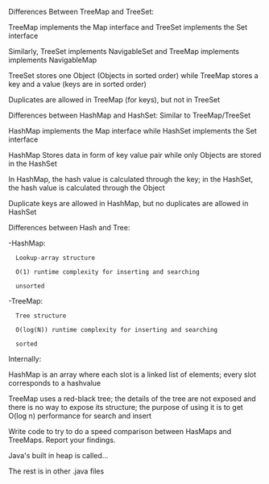 Differences Between TreeMap and TreeSet:

  TreeMap implements the Map interface and TreeSet implements the Set interface
  
  Similarly, TreeSet implements NavigableSet and TreeMap implements implements NavigableMap

  TreeSet stores one Object (Objects in sorted order) while TreeMap stores a key and a value (keys are in sorted order)
  
  Duplicates are allowed in TreeMap (for keys), but not in TreeSet
  
  
Differences between HashMap and HashSet: Similar to TreeMap/TreeSet

  HashMap implements the Map interface while HashSet implements the Set interface
  
  HashMap Stores data in form of  key value pair while only Objects are stored in the HashSet
  
  In HashMap, the hash value is calculated through the key; in the HashSet, the hash value is calculated through the Object
  
  Duplicate keys are allowed in HashMap, but no duplicates are allowed in HashSet
  
  
  
Differences between Hash and Tree:

  -HashMap:
  
      Lookup-array structure
      
      O(1) runtime complexity for inserting and searching
      
      unsorted
      
  -TreeMap:
  
      Tree structure
      
      O(log(N)) runtime complexity for inserting and searching
      
      sorted
      

Internally:

  HashMap is an array where each slot is a linked list of elements; every slot corresponds to a hashvalue
  
  TreeMap uses a red-black tree; the details of the tree are not exposed and there is no way to expose its structure;
      the purpose of using it is to get O(log n) performance for search and insert
      
Write code to try to do a speed comparison between HasMaps and TreeMaps. Report your findings.

Java's built in heap is called...

The rest is in other .java files
